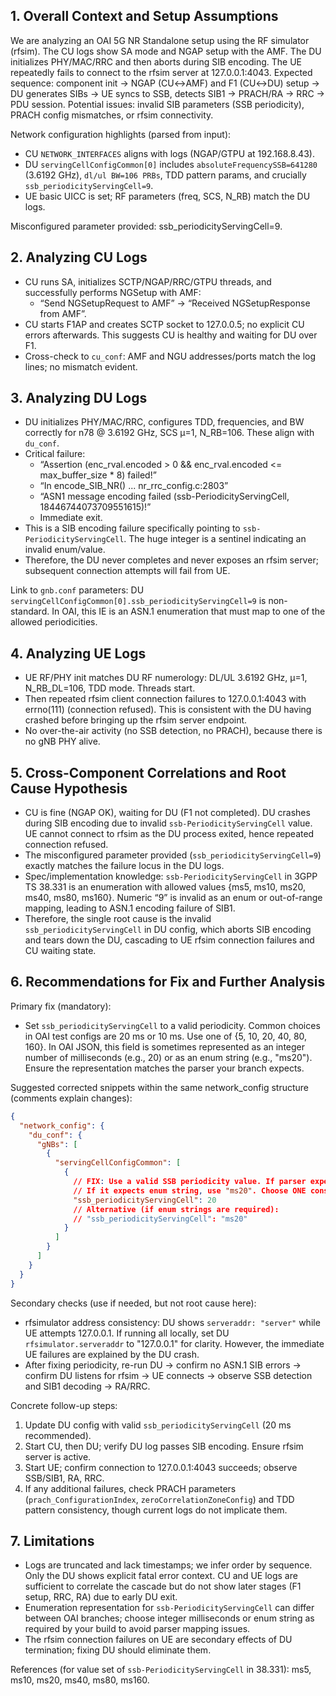## 1. Overall Context and Setup Assumptions

We are analyzing an OAI 5G NR Standalone setup using the RF simulator (rfsim). The CU logs show SA mode and NGAP setup with the AMF. The DU initializes PHY/MAC/RRC and then aborts during SIB encoding. The UE repeatedly fails to connect to the rfsim server at 127.0.0.1:4043. Expected sequence: component init → NGAP (CU↔AMF) and F1 (CU↔DU) setup → DU generates SIBs → UE syncs to SSB, detects SIB1 → PRACH/RA → RRC → PDU session. Potential issues: invalid SIB parameters (SSB periodicity), PRACH config mismatches, or rfsim connectivity.

Network configuration highlights (parsed from input):
- CU `NETWORK_INTERFACES` aligns with logs (NGAP/GTPU at 192.168.8.43).
- DU `servingCellConfigCommon[0]` includes `absoluteFrequencySSB=641280` (3.6192 GHz), `dl/ul BW=106 PRBs`, TDD pattern params, and crucially `ssb_periodicityServingCell=9`.
- UE basic UICC is set; RF parameters (freq, SCS, N_RB) match the DU logs.

Misconfigured parameter provided: ssb_periodicityServingCell=9.


## 2. Analyzing CU Logs

- CU runs SA, initializes SCTP/NGAP/RRC/GTPU threads, and successfully performs NGSetup with AMF:
  - “Send NGSetupRequest to AMF” → “Received NGSetupResponse from AMF”.
- CU starts F1AP and creates SCTP socket to 127.0.0.5; no explicit CU errors afterwards. This suggests CU is healthy and waiting for DU over F1.
- Cross-check to `cu_conf`: AMF and NGU addresses/ports match the log lines; no mismatch evident.


## 3. Analyzing DU Logs

- DU initializes PHY/MAC/RRC, configures TDD, frequencies, and BW correctly for n78 @ 3.6192 GHz, SCS µ=1, N_RB=106. These align with `du_conf`.
- Critical failure:
  - “Assertion (enc_rval.encoded > 0 && enc_rval.encoded <= max_buffer_size * 8) failed!”
  - “In encode_SIB_NR() ... nr_rrc_config.c:2803”
  - “ASN1 message encoding failed (ssb-PeriodicityServingCell, 18446744073709551615)!”
  - Immediate exit.
- This is a SIB encoding failure specifically pointing to `ssb-PeriodicityServingCell`. The huge integer is a sentinel indicating an invalid enum/value.
- Therefore, the DU never completes and never exposes an rfsim server; subsequent connection attempts will fail from UE.

Link to `gnb.conf` parameters: DU `servingCellConfigCommon[0].ssb_periodicityServingCell=9` is non-standard. In OAI, this IE is an ASN.1 enumeration that must map to one of the allowed periodicities.


## 4. Analyzing UE Logs

- UE RF/PHY init matches DU RF numerology: DL/UL 3.6192 GHz, µ=1, N_RB_DL=106, TDD mode. Threads start.
- Then repeated rfsim client connection failures to 127.0.0.1:4043 with errno(111) (connection refused). This is consistent with the DU having crashed before bringing up the rfsim server endpoint.
- No over-the-air activity (no SSB detection, no PRACH), because there is no gNB PHY alive.


## 5. Cross-Component Correlations and Root Cause Hypothesis

- CU is fine (NGAP OK), waiting for DU (F1 not completed). DU crashes during SIB encoding due to invalid `ssb-PeriodicityServingCell` value. UE cannot connect to rfsim as the DU process exited, hence repeated connection refused.
- The misconfigured parameter provided (`ssb_periodicityServingCell=9`) exactly matches the failure locus in the DU logs.
- Spec/implementation knowledge: `ssb-PeriodicityServingCell` in 3GPP TS 38.331 is an enumeration with allowed values {ms5, ms10, ms20, ms40, ms80, ms160}. Numeric “9” is invalid as an enum or out-of-range mapping, leading to ASN.1 encoding failure of SIB1.
- Therefore, the single root cause is the invalid `ssb_periodicityServingCell` in DU config, which aborts SIB encoding and tears down the DU, cascading to UE rfsim connection failures and CU waiting state.


## 6. Recommendations for Fix and Further Analysis

Primary fix (mandatory):
- Set `ssb_periodicityServingCell` to a valid periodicity. Common choices in OAI test configs are 20 ms or 10 ms. Use one of {5, 10, 20, 40, 80, 160}. In OAI JSON, this field is sometimes represented as an integer number of milliseconds (e.g., 20) or as an enum string (e.g., "ms20"). Ensure the representation matches the parser your branch expects.

Suggested corrected snippets within the same network_config structure (comments explain changes):

```json
{
  "network_config": {
    "du_conf": {
      "gNBs": [
        {
          "servingCellConfigCommon": [
            {
              // FIX: Use a valid SSB periodicity value. If parser expects integer ms, use 20.
              // If it expects enum string, use "ms20". Choose ONE consistent format.
              "ssb_periodicityServingCell": 20
              // Alternative (if enum strings are required):
              // "ssb_periodicityServingCell": "ms20"
            }
          ]
        }
      ]
    }
  }
}
```

Secondary checks (use if needed, but not root cause here):
- rfsimulator address consistency: DU shows `serveraddr: "server"` while UE attempts 127.0.0.1. If running all locally, set DU `rfsimulator.serveraddr` to "127.0.0.1" for clarity. However, the immediate UE failures are explained by the DU crash.
- After fixing periodicity, re-run DU → confirm no ASN.1 SIB errors → confirm DU listens for rfsim → UE connects → observe SSB detection and SIB1 decoding → RA/RRC.

Concrete follow-up steps:
1) Update DU config with valid `ssb_periodicityServingCell` (20 ms recommended).
2) Start CU, then DU; verify DU log passes SIB encoding. Ensure rfsim server is active.
3) Start UE; confirm connection to 127.0.0.1:4043 succeeds; observe SSB/SIB1, RA, RRC.
4) If any additional failures, check PRACH parameters (`prach_ConfigurationIndex`, `zeroCorrelationZoneConfig`) and TDD pattern consistency, though current logs do not implicate them.


## 7. Limitations

- Logs are truncated and lack timestamps; we infer order by sequence. Only the DU shows explicit fatal error context. CU and UE logs are sufficient to correlate the cascade but do not show later stages (F1 setup, RRC, RA) due to early DU exit.
- Enumeration representation for `ssb-PeriodicityServingCell` can differ between OAI branches; choose integer milliseconds or enum string as required by your build to avoid parser mapping issues.
- The rfsim connection failures on UE are secondary effects of DU termination; fixing DU should eliminate them.

References (for value set of `ssb-PeriodicityServingCell` in 38.331): ms5, ms10, ms20, ms40, ms80, ms160.